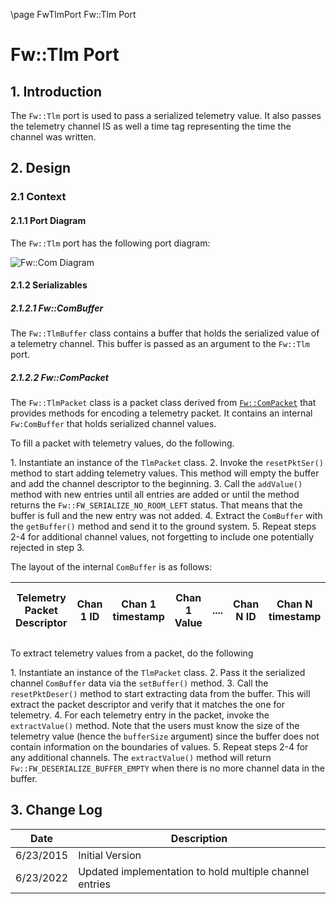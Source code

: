 \page FwTlmPort Fw::Tlm Port
# Fw::Tlm Port

## 1. Introduction

The `Fw::Tlm` port is used to pass a serialized telemetry value. It also passes the telemetry channel IS as well a time tag representing the time the channel was written. 

## 2. Design

### 2.1 Context

#### 2.1.1 Port Diagram

The `Fw::Tlm` port has the following port diagram:

![Fw::Com Diagram](img/FwTlmBDD.jpg "Fw::Com Port")

#### 2.1.2 Serializables

##### 2.1.2.1 Fw::ComBuffer

The `Fw::TlmBuffer` class contains a buffer that holds the serialized value of a telemetry channel. This buffer is passed as an argument to the `Fw::Tlm` port.

##### 2.1.2.2 Fw::ComPacket 

The `Fw::TlmPacket` class is a packet class derived from [`Fw::ComPacket`](../../Com/docs/sdd.md) that provides methods for encoding a telemetry packet. It contains an internal `Fw:ComBuffer` that holds serialized channel values.

To fill a packet with telemetry values, do the following.

1\. Instantiate an instance of the `TlmPacket` class.
2\. Invoke the `resetPktSer()` method to start adding telemetry values. This method will empty the buffer and add the channel descriptor to the beginning.
3\. Call the `addValue()` method with new entries until all entries are added or until the method returns the `Fw::FW_SERIALIZE_NO_ROOM_LEFT` status. That means that the buffer is full and the new entry was not added.
4\. Extract the `ComBuffer` with the `getBuffer()` method and send it to the ground system.
5\. Repeat steps 2-4 for additional channel values, not forgetting to include one potentially rejected in step 3.

The layout of the internal `ComBuffer` is as follows:

|Telemetry Packet Descriptor|Chan 1 ID|Chan 1 timestamp|Chan 1 Value|....|Chan N ID|Chan N timestamp|Chan N Value|Left over buffer space|
|---|---|---|---|---|---|---|----|---|

To extract telemetry values from a packet, do the following

1\. Instantiate an instance of the `TlmPacket` class.
2\. Pass it the serialized channel `ComBuffer` data via the `setBuffer()` method.
3\. Call the `resetPktDeser()` method to start extracting data from the buffer. This will extract the packet descriptor and verify that it matches the one for telemetry.
4\. For each telemetry entry in the packet, invoke the `extractValue()` method. Note that the users must know the size of the telemetry value (hence the `bufferSize` argument) since the buffer does not contain information on the boundaries of values.
5\. Repeat steps 2-4 for any additional channels. The `extractValue()` method will return `Fw::FW_DESERIALIZE_BUFFER_EMPTY` when there is no more channel data in the buffer.

## 3. Change Log

Date | Description
---- | -----------
6/23/2015 |  Initial Version
6/23/2022 |  Updated implementation to hold multiple channel entries
